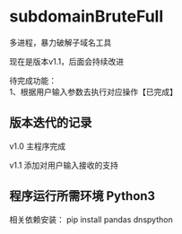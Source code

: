 # subdomainBruteFull
多进程，暴力破解子域名工具



现在是版本v1.1，后面会持续改进

待完成功能：	<br>
  1、根据用户输入参数去执行对应操作【已完成】
  
  
  
  
##	版本迭代的记录
v1.0  主程序完成  

v1.1  添加对用户输入接收的支持



##	程序运行所需环境 Python3
相关依赖安装：	pip install pandas dnspython


